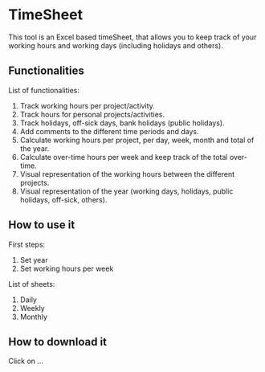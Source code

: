 # TimeSheet
This tool is an Excel based timeSheet, that allows you to keep track of your working hours and working days (including holidays and others).

## Functionalities ##
List of functionalities:
1. Track working hours per project/activity.
1. Track hours for personal projects/activities.
1. Track holidays, off-sick days, bank holidays (public holidays).
1. Add comments to the different time periods and days.
1. Calculate working hours per project, per day, week, month and total of the year.
1. Calculate over-time hours per week and keep track of the total over-time.
1. Visual representation of the working hours between the different projects.
1. Visual representation of the year (working days, holidays, public holidays, off-sick, others).

## How to use it ##
First steps:
1. Set year
1. Set working hours per week

List of sheets:
1. Daily
1. Weekly
1. Monthly

## How to download it ##
Click on ...
